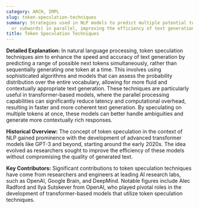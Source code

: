 ```yaml
---
category: ARCH, IMPL
slug: token-speculation-techniques
summary: Strategies used in NLP models to predict multiple potential tokens (words
  or subwords) in parallel, improving the efficiency of text generation.
title: Token Speculation Techniques
---
```


**Detailed Explanation:** In natural language processing, token speculation techniques aim to enhance the speed and accuracy of text generation by predicting a range of possible next tokens simultaneously, rather than sequentially generating one token at a time. This involves using sophisticated algorithms and models that can assess the probability distribution over the entire vocabulary, allowing for more fluid and contextually appropriate text generation. These techniques are particularly useful in transformer-based models, where the parallel processing capabilities can significantly reduce latency and computational overhead, resulting in faster and more coherent text generation. By speculating on multiple tokens at once, these models can better handle ambiguities and generate more contextually rich responses.

**Historical Overview:** The concept of token speculation in the context of NLP gained prominence with the development of advanced transformer models like GPT-3 and beyond, starting around the early 2020s. The idea evolved as researchers sought to improve the efficiency of these models without compromising the quality of generated text.

**Key Contributors:** Significant contributions to token speculation techniques have come from researchers and engineers at leading AI research labs, such as OpenAI, Google Brain, and DeepMind. Notable figures include Alec Radford and Ilya Sutskever from OpenAI, who played pivotal roles in the development of transformer-based models that utilize token speculation techniques.